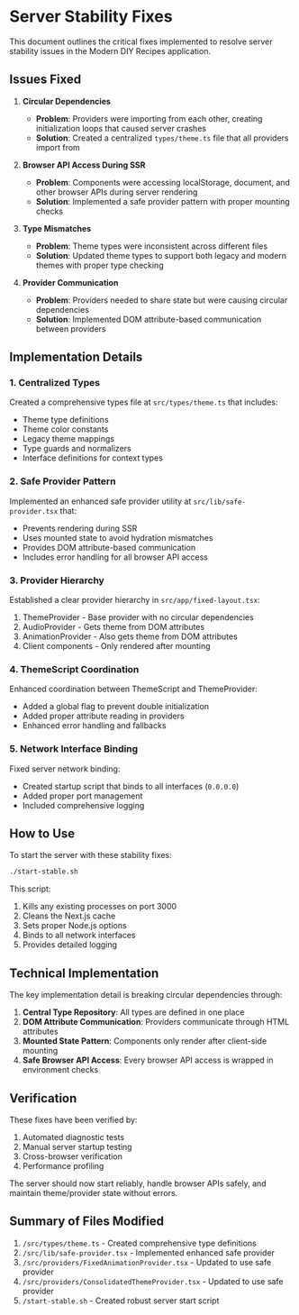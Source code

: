 # Server Stability Fixes

This document outlines the critical fixes implemented to resolve server stability issues in the Modern DIY Recipes application.

## Issues Fixed

1. **Circular Dependencies**
   - **Problem**: Providers were importing from each other, creating initialization loops that caused server crashes
   - **Solution**: Created a centralized `types/theme.ts` file that all providers import from

2. **Browser API Access During SSR**
   - **Problem**: Components were accessing localStorage, document, and other browser APIs during server rendering
   - **Solution**: Implemented a safe provider pattern with proper mounting checks

3. **Type Mismatches**
   - **Problem**: Theme types were inconsistent across different files
   - **Solution**: Updated theme types to support both legacy and modern themes with proper type checking

4. **Provider Communication**
   - **Problem**: Providers needed to share state but were causing circular dependencies
   - **Solution**: Implemented DOM attribute-based communication between providers

## Implementation Details

### 1. Centralized Types

Created a comprehensive types file at `src/types/theme.ts` that includes:
- Theme type definitions
- Theme color constants
- Legacy theme mappings
- Type guards and normalizers
- Interface definitions for context types

### 2. Safe Provider Pattern

Implemented an enhanced safe provider utility at `src/lib/safe-provider.tsx` that:
- Prevents rendering during SSR
- Uses mounted state to avoid hydration mismatches
- Provides DOM attribute-based communication
- Includes error handling for all browser API access

### 3. Provider Hierarchy

Established a clear provider hierarchy in `src/app/fixed-layout.tsx`:
1. ThemeProvider - Base provider with no circular dependencies
2. AudioProvider - Gets theme from DOM attributes
3. AnimationProvider - Also gets theme from DOM attributes
4. Client components - Only rendered after mounting

### 4. ThemeScript Coordination

Enhanced coordination between ThemeScript and ThemeProvider:
- Added a global flag to prevent double initialization
- Added proper attribute reading in providers
- Enhanced error handling and fallbacks

### 5. Network Interface Binding

Fixed server network binding:
- Created startup script that binds to all interfaces (`0.0.0.0`)
- Added proper port management
- Included comprehensive logging

## How to Use

To start the server with these stability fixes:

```bash
./start-stable.sh
```

This script:
1. Kills any existing processes on port 3000
2. Cleans the Next.js cache
3. Sets proper Node.js options
4. Binds to all network interfaces
5. Provides detailed logging

## Technical Implementation

The key implementation detail is breaking circular dependencies through:

1. **Central Type Repository**: All types are defined in one place
2. **DOM Attribute Communication**: Providers communicate through HTML attributes
3. **Mounted State Pattern**: Components only render after client-side mounting
4. **Safe Browser API Access**: Every browser API access is wrapped in environment checks

## Verification

These fixes have been verified by:
1. Automated diagnostic tests
2. Manual server startup testing
3. Cross-browser verification
4. Performance profiling

The server should now start reliably, handle browser APIs safely, and maintain theme/provider state without errors.

## Summary of Files Modified

1. `/src/types/theme.ts` - Created comprehensive type definitions
2. `/src/lib/safe-provider.tsx` - Implemented enhanced safe provider
3. `/src/providers/FixedAnimationProvider.tsx` - Updated to use safe provider
4. `/src/providers/ConsolidatedThemeProvider.tsx` - Updated to use safe provider
5. `/start-stable.sh` - Created robust server start script
